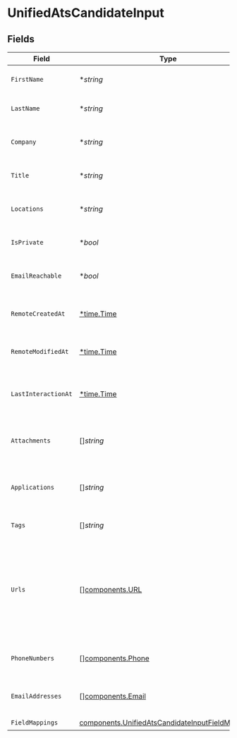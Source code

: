 # UnifiedAtsCandidateInput


## Fields

| Field                                                                                                                | Type                                                                                                                 | Required                                                                                                             | Description                                                                                                          |
| -------------------------------------------------------------------------------------------------------------------- | -------------------------------------------------------------------------------------------------------------------- | -------------------------------------------------------------------------------------------------------------------- | -------------------------------------------------------------------------------------------------------------------- |
| `FirstName`                                                                                                          | **string*                                                                                                            | :heavy_minus_sign:                                                                                                   | The first name of the candidate                                                                                      |
| `LastName`                                                                                                           | **string*                                                                                                            | :heavy_minus_sign:                                                                                                   | The last name of the candidate                                                                                       |
| `Company`                                                                                                            | **string*                                                                                                            | :heavy_minus_sign:                                                                                                   | The company of the candidate                                                                                         |
| `Title`                                                                                                              | **string*                                                                                                            | :heavy_minus_sign:                                                                                                   | The title of the candidate                                                                                           |
| `Locations`                                                                                                          | **string*                                                                                                            | :heavy_minus_sign:                                                                                                   | The locations of the candidate                                                                                       |
| `IsPrivate`                                                                                                          | **bool*                                                                                                              | :heavy_minus_sign:                                                                                                   | Whether the candidate is private                                                                                     |
| `EmailReachable`                                                                                                     | **bool*                                                                                                              | :heavy_minus_sign:                                                                                                   | Whether the candidate is reachable by email                                                                          |
| `RemoteCreatedAt`                                                                                                    | [*time.Time](https://pkg.go.dev/time#Time)                                                                           | :heavy_minus_sign:                                                                                                   | The remote creation date of the candidate                                                                            |
| `RemoteModifiedAt`                                                                                                   | [*time.Time](https://pkg.go.dev/time#Time)                                                                           | :heavy_minus_sign:                                                                                                   | The remote modification date of the candidate                                                                        |
| `LastInteractionAt`                                                                                                  | [*time.Time](https://pkg.go.dev/time#Time)                                                                           | :heavy_minus_sign:                                                                                                   | The last interaction date with the candidate                                                                         |
| `Attachments`                                                                                                        | []*string*                                                                                                           | :heavy_minus_sign:                                                                                                   | The attachments UUIDs of the candidate                                                                               |
| `Applications`                                                                                                       | []*string*                                                                                                           | :heavy_minus_sign:                                                                                                   | The applications UUIDs of the candidate                                                                              |
| `Tags`                                                                                                               | []*string*                                                                                                           | :heavy_minus_sign:                                                                                                   | The tags of the candidate                                                                                            |
| `Urls`                                                                                                               | [][components.URL](../../models/components/url.md)                                                                   | :heavy_minus_sign:                                                                                                   | The urls of the candidate, possible values for Url type are WEBSITE, BLOG, LINKEDIN, GITHUB, or OTHER                |
| `PhoneNumbers`                                                                                                       | [][components.Phone](../../models/components/phone.md)                                                               | :heavy_minus_sign:                                                                                                   | The phone numbers of the candidate                                                                                   |
| `EmailAddresses`                                                                                                     | [][components.Email](../../models/components/email.md)                                                               | :heavy_minus_sign:                                                                                                   | The email addresses of the candidate                                                                                 |
| `FieldMappings`                                                                                                      | [components.UnifiedAtsCandidateInputFieldMappings](../../models/components/unifiedatscandidateinputfieldmappings.md) | :heavy_check_mark:                                                                                                   | N/A                                                                                                                  |